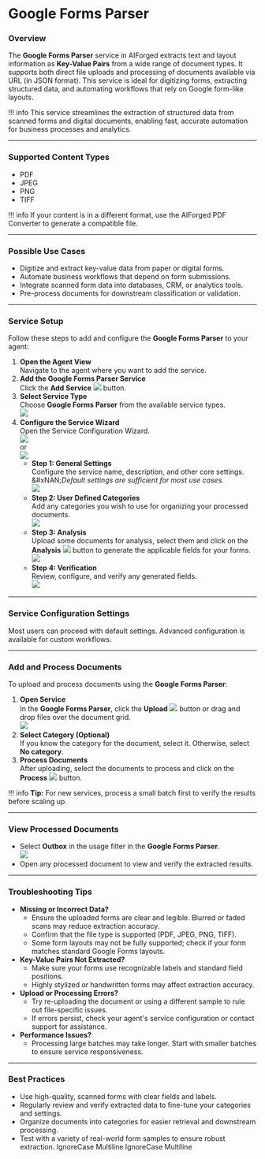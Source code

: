 # Google Forms Parser

### Overview

The **Google Forms Parser** service in AIForged extracts text and layout information as **Key-Value Pairs** from a wide range of document types. It supports both direct file uploads and processing of documents available via URL (in JSON format). This service is ideal for digitizing forms, extracting structured data, and automating workflows that rely on Google form-like layouts.

!!! info
    This service streamlines the extraction of structured data from scanned forms and digital documents, enabling fast, accurate automation for business processes and analytics.

***

### Supported Content Types

* PDF
* JPEG
* PNG
* TIFF

!!! info
    If your content is in a different format, use the AIForged PDF Converter to generate a compatible file.

***

### Possible Use Cases

* Digitize and extract key-value data from paper or digital forms.
* Automate business workflows that depend on form submissions.
* Integrate scanned form data into databases, CRM, or analytics tools.
* Pre-process documents for downstream classification or validation.

***

### Service Setup

Follow these steps to add and configure the **Google Forms Parser** to your agent:

1. **Open the Agent View**\
   Navigate to the agent where you want to add the service.
2. **Add the Google Forms Parser Service**\
   Click the **Add Service** ![](../../assets/image%20%281%29%20%281%29%20%281%29.png) button.
3. **Select Service Type**\
   Choose **Google Forms Parser** from the available service types.\
   ![](../../assets/image%20%2834%29.png)
4. **Configure the Service Wizard**\
   Open the Service Configuration Wizard.\
   ![](../../assets/image%20%282%29%20%281%29%20%281%29.png)\
   or\
   ![](../../assets/image%20%283%29%20%281%29%20%281%29.png)
   * **Step 1: General Settings**\
     Configure the service name, description, and other core settings.\
     &#xNAN;_&#x44;efault settings are sufficient for most use cases._\
     ![](../../assets/image%20%284%29%20%281%29%20%281%29.png)
   * **Step 2: User Defined Categories**\
     Add any categories you wish to use for organizing your processed documents.\
     ![](../../assets/image%20%285%29%20%281%29%20%281%29.png)
   * **Step 3: Analysis**\
     Upload some documents for analysis, select them and click on the **Analysis** ![](../../assets/image%20%28125%29.png) button to generate the applicable fields for your forms.\
     ![](../../assets/image%20%286%29%20%281%29%20%281%29.png)
   * **Step 4: Verification**\
     Review, configure, and verify any generated fields.\
     ![](../../assets/image%20%287%29%20%281%29%20%281%29.png)

***

### Service Configuration Settings

Most users can proceed with default settings. Advanced configuration is available for custom workflows.

***

### Add and Process Documents

To upload and process documents using the **Google Forms Parser**:

1. **Open Service**\
   In the **Google Forms Parser**, click the **Upload** ![](../../assets/image%20%288%29%20%281%29%20%281%29.png) button or drag and drop files over the document grid.\
   ![](../../assets/image%20%289%29%20%281%29%20%281%29.png)
2. **Select Category (Optional)**\
   If you know the category for the document, select it. Otherwise, select **No category**.
3. **Process Documents**\
   After uploading, select the documents to process and click on the **Process** ![](../../assets/image%20%2810%29%20%281%29%20%281%29.png) button.

!!! info
    **Tip:** For new services, process a small batch first to verify the results before scaling up.

***

### View Processed Documents

* Select **Outbox** in the usage filter in the **Google Forms Parser**.\
  ![](../../assets/image%20%2851%29.png)
* Open any processed document to view and verify the extracted results.

***

### Troubleshooting Tips

* **Missing or Incorrect Data?**
  * Ensure the uploaded forms are clear and legible. Blurred or faded scans may reduce extraction accuracy.
  * Confirm that the file type is supported (PDF, JPEG, PNG, TIFF).
  * Some form layouts may not be fully supported; check if your form matches standard Google Forms layouts.
* **Key-Value Pairs Not Extracted?**
  * Make sure your forms use recognizable labels and standard field positions.
  * Highly stylized or handwritten forms may affect extraction accuracy.
* **Upload or Processing Errors?**
  * Try re-uploading the document or using a different sample to rule out file-specific issues.
  * If errors persist, check your agent's service configuration or contact support for assistance.
* **Performance Issues?**
  * Processing large batches may take longer. Start with smaller batches to ensure service responsiveness.

***

### Best Practices

* Use high-quality, scanned forms with clear fields and labels.
* Regularly review and verify extracted data to fine-tune your categories and settings.
* Organize documents into categories for easier retrieval and downstream processing.
* Test with a variety of real-world form samples to ensure robust extraction.
 IgnoreCase Multiline IgnoreCase Multiline


